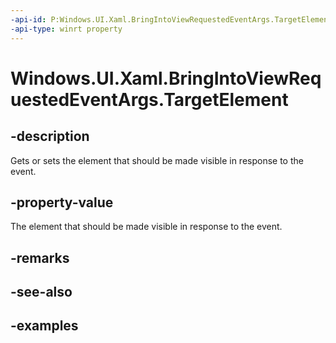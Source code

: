 ```yaml
---
-api-id: P:Windows.UI.Xaml.BringIntoViewRequestedEventArgs.TargetElement
-api-type: winrt property
---
```


<!-- Property syntax.
public UIElement TargetElement { get;  set; }
-->

# Windows.UI.Xaml.BringIntoViewRequestedEventArgs.TargetElement

## -description

Gets or sets the element that should be made visible in response to the event.



## -property-value

The element that should be made visible in response to the event.

## -remarks

## -see-also

## -examples

